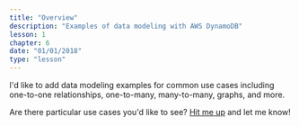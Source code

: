 ```yaml
---
title: "Overview"
description: "Examples of data modeling with AWS DynamoDB"
lesson: 1
chapter: 6
date: "01/01/2018"
type: "lesson"
---
```


I'd like to add data modeling examples for common use cases including one-to-one relationships, one-to-many, many-to-many, graphs, and more.

Are there particular use cases you'd like to see? [Hit me up](mailto:alexdebrie1@gmail.com) and let me know!
